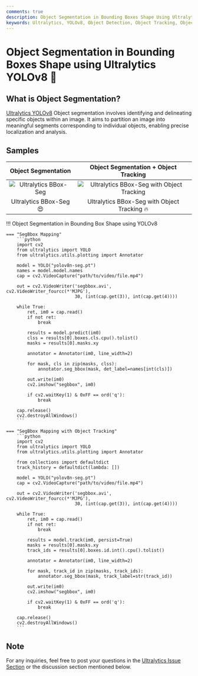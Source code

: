 ```yaml
---
comments: true
description: Object Segmentation in Bounding Boxes Shape Using Ultralytics YOLOv8
keywords: Ultralytics, YOLOv8, Object Detection, Object Tracking, Object Segmentation, Segbbox, Computer Vision, Notebook, IPython Kernel, CLI, Python SDK
---
```


# Object Segmentation in Bounding Boxes Shape using Ultralytics YOLOv8 🚀

## What is Object Segmentation?

[Ultralytics YOLOv8](https://github.com/ultralytics/ultralytics/) Object segmentation involves identifying and delineating specific objects within an image. It aims to partition an image into meaningful segments corresponding to individual objects, enabling precise localization and analysis.

## Samples

|                                                    Object Segmentation                                                     |                                                      Object Segmentation + Object Tracking                                                      |
|:--------------------------------------------------------------------------------------------------------------------------:|:-----------------------------------------------------------------------------------------------------------------------------------------------:|
| ![Ultralytics BBox-Seg](https://github.com/RizwanMunawar/ultralytics/assets/62513924/6b4ebca2-a1c0-41fd-918c-f3a233bf8c9f) | ![Ultralytics BBox-Seg with Object Tracking](https://github.com/RizwanMunawar/ultralytics/assets/62513924/2a6eb64e-67eb-49b1-b44d-e2467f0825a3) |
|                                                  Ultralytics BBox-Seg 😍                                                   |                                                  Ultralytics BBox-Seg with Object Tracking 🔥                                                   |


!!! Object Segmentation in Bounding Box Shape using YOLOv8

    === "SegBbox Mapping"
        ```python
        import cv2
        from ultralytics import YOLO
        from ultralytics.utils.plotting import Annotator
        
        model = YOLO("yolov8n-seg.pt")
        names = model.model.names
        cap = cv2.VideoCapture("path/to/video/file.mp4")
        
        out = cv2.VideoWriter('segbbox.avi', cv2.VideoWriter_fourcc(*'MJPG'),
                              30, (int(cap.get(3)), int(cap.get(4))))
        
        while True:
            ret, im0 = cap.read()
            if not ret:
                break
        
            results = model.predict(im0)
            clss = results[0].boxes.cls.cpu().tolist()
            masks = results[0].masks.xy
        
            annotator = Annotator(im0, line_width=2)
        
            for mask, cls in zip(masks, clss):
                annotator.seg_bbox(mask, det_label=names[int(cls)])
        
            out.write(im0)
            cv2.imshow("segbbox", im0)
        
            if cv2.waitKey(1) & 0xFF == ord('q'):
                break
        
        cap.release()
        cv2.destroyAllWindows()
        ```

    === "SegBbox Mapping with Object Tracking"
        ```python
        import cv2
        from ultralytics import YOLO
        from ultralytics.utils.plotting import Annotator
        
        from collections import defaultdict
        track_history = defaultdict(lambda: [])
        
        model = YOLO("yolov8n-seg.pt")
        cap = cv2.VideoCapture("path/to/video/file.mp4")
        
        out = cv2.VideoWriter('segbbox.avi', cv2.VideoWriter_fourcc(*'MJPG'),
                              30, (int(cap.get(3)), int(cap.get(4))))
        
        while True:
            ret, im0 = cap.read()
            if not ret:
                break
        
            results = model.track(im0, persist=True)
            masks = results[0].masks.xy
            track_ids = results[0].boxes.id.int().cpu().tolist()
        
            annotator = Annotator(im0, line_width=2)
        
            for mask, track_id in zip(masks, track_ids):
                annotator.seg_bbox(mask, track_label=str(track_id))
        
            out.write(im0)
            cv2.imshow("segbbox", im0)
        
            if cv2.waitKey(1) & 0xFF == ord('q'):
                break
        
        cap.release()
        cv2.destroyAllWindows()
        ```

## Note

For any inquiries, feel free to post your questions in the [Ultralytics Issue Section](https://github.com/ultralytics/ultralytics/issues/new/choose) or the discussion section mentioned below.